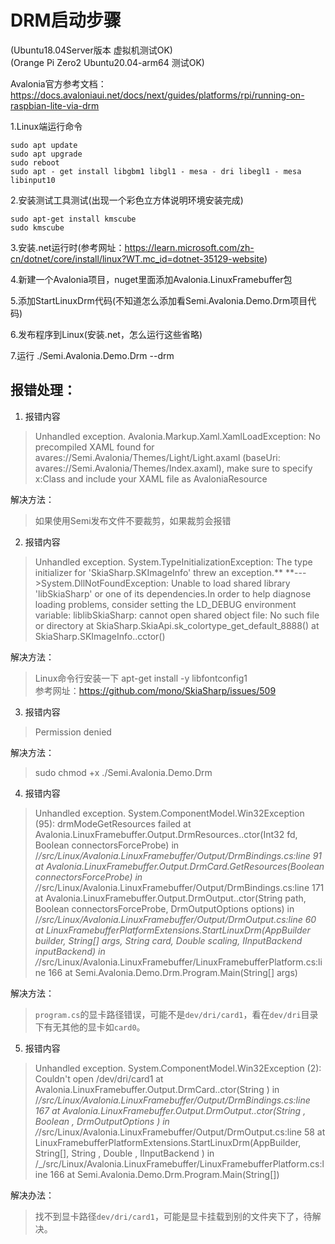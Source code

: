 ﻿# DRM启动步骤

(Ubuntu18.04Server版本 虚拟机测试OK)  
(Orange Pi Zero2 Ubuntu20.04-arm64 测试OK)

Avalonia官方参考文档：https://docs.avaloniaui.net/docs/next/guides/platforms/rpi/running-on-raspbian-lite-via-drm

1.Linux端运行命令  
```
sudo apt update  
sudo apt upgrade  
sudo reboot  
sudo apt - get install libgbm1 libgl1 - mesa - dri libegl1 - mesa libinput10
```

2.安装测试工具测试(出现一个彩色立方体说明环境安装完成)  
```
sudo apt-get install kmscube
sudo kmscube
```

3.安装.net运行时(参考网址：https://learn.microsoft.com/zh-cn/dotnet/core/install/linux?WT.mc_id=dotnet-35129-website)

4.新建一个Avalonia项目，nuget里面添加Avalonia.LinuxFramebuffer包

5.添加StartLinuxDrm代码(不知道怎么添加看Semi.Avalonia.Demo.Drm项目代码)

6.发布程序到Linux(安装.net，怎么运行这些省略)
            
7.运行 ./Semi.Avalonia.Demo.Drm --drm

## 报错处理：

1. 报错内容

>Unhandled exception. Avalonia.Markup.Xaml.XamlLoadException: No precompiled XAML found for avares://Semi.Avalonia/Themes/Light/Light.axaml (baseUri: avares://Semi.Avalonia/Themes/Index.axaml), make sure to specify x:Class and include your XAML file as AvaloniaResource

 解决方法：
>如果使用Semi发布文件不要裁剪，如果裁剪会报错
         

2. 报错内容
>Unhandled exception. System.TypeInitializationException: The type initializer for 'SkiaSharp.SKImageInfo' threw an exception.**
    **--->System.DllNotFoundException: Unable to load shared library 'libSkiaSharp' or one of its dependencies.In order to help diagnose loading problems, consider setting the LD_DEBUG environment variable: liblibSkiaSharp: cannot open shared object file: No such file or directory
    at SkiaSharp.SkiaApi.sk_colortype_get_default_8888()
    at SkiaSharp.SKImageInfo..cctor()

解决方法：
>Linux命令行安装一下 apt-get install -y libfontconfig1  
参考网址：https://github.com/mono/SkiaSharp/issues/509

3. 报错内容
>Permission denied

解决方法：  
>sudo chmod +x ./Semi.Avalonia.Demo.Drm

4. 报错内容
>Unhandled exception. System.ComponentModel.Win32Exception (95): drmModeGetResources failed
at Avalonia.LinuxFramebuffer.Output.DrmResources..ctor(Int32 fd, Boolean connectorsForceProbe) in /_/src/Linux/Avalonia.LinuxFramebuffer/Output/DrmBindings.cs:line 91
at Avalonia.LinuxFramebuffer.Output.DrmCard.GetResources(Boolean connectorsForceProbe) in /_/src/Linux/Avalonia.LinuxFramebuffer/Output/DrmBindings.cs:line 171
at Avalonia.LinuxFramebuffer.Output.DrmOutput..ctor(String path, Boolean connectorsForceProbe, DrmOutputOptions options) in /_/src/Linux/Avalonia.LinuxFramebuffer/Output/DrmOutput.cs:line 60
at LinuxFramebufferPlatformExtensions.StartLinuxDrm(AppBuilder builder, String[] args, String card, Double scaling, IInputBackend inputBackend) in /_/src/Linux/Avalonia.LinuxFramebuffer/LinuxFramebufferPlatform.cs:line 166
at Semi.Avalonia.Demo.Drm.Program.Main(String[] args)

解决方法：
>`program.cs`的显卡路径错误，可能不是`dev/dri/card1`，看在`dev/dri`目录下有无其他的显卡如`card0`。

5. 报错内容
>Unhandled exception. System.ComponentModel.Win32Exception (2): Couldn't open /dev/dri/card1
at Avalonia.LinuxFramebuffer.Output.DrmCard..ctor(String ) in /_/src/Linux/Avalonia.LinuxFramebuffer/Output/DrmBindings.cs:line 167
at Avalonia.LinuxFramebuffer.Output.DrmOutput..ctor(String , Boolean , DrmOutputOptions ) in /_/src/Linux/Avalonia.LinuxFramebuffer/Output/DrmOutput.cs:line 58
at LinuxFramebufferPlatformExtensions.StartLinuxDrm(AppBuilder, String[], String , Double , IInputBackend ) in /_/src/Linux/Avalonia.LinuxFramebuffer/LinuxFramebufferPlatform.cs:line 166
at Semi.Avalonia.Demo.Drm.Program.Main(String[])

解决办法：
>找不到显卡路径`dev/dri/card1`，可能是显卡挂载到别的文件夹下了，待解决。
